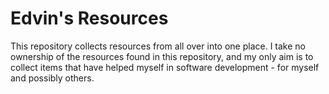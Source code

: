 # Edvin's Resources

This repository collects resources from all over into one place. I take no ownership of the resources found in this repository, and my only aim is to collect items that have helped myself in software development - for myself and possibly others.
